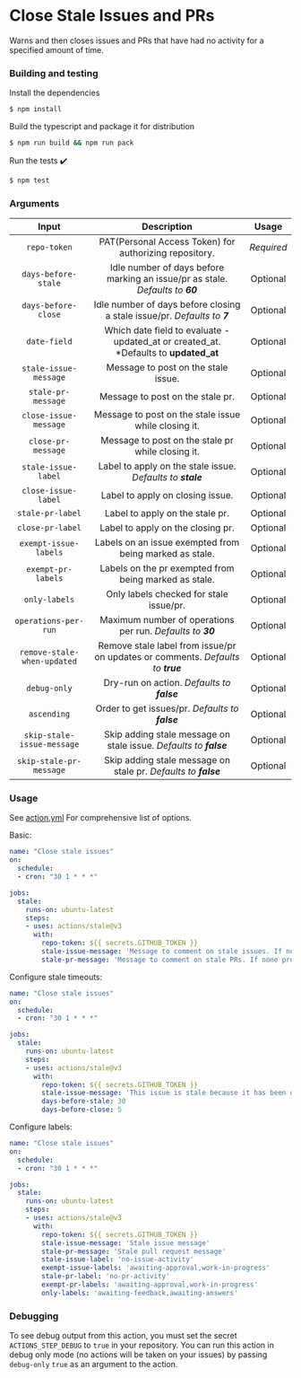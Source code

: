 # Close Stale Issues and PRs

Warns and then closes issues and PRs that have had no activity for a specified amount of time.

### Building and testing

Install the dependencies  
```bash
$ npm install
```

Build the typescript and package it for distribution
```bash
$ npm run build && npm run pack
```

Run the tests :heavy_check_mark:  
```bash
$ npm test
```
### Arguments

| Input  | Description | Usage |
| :---:     |     :---:   |    :---:   |
| `repo-token`  | PAT(Personal Access Token) for authorizing repository. | *Required* |
| `days-before-stale`  | Idle number of days before marking an issue/pr as stale. *Defaults to **60*** | Optional
| `days-before-close`  | Idle number of days before closing a stale issue/pr. *Defaults to **7*** | Optional
| `date-field`  | Which date field to evaluate - updated_at or created_at. *Defaults to **updated_at** | Optional
| `stale-issue-message`  | Message to post on the stale issue. | Optional
| `stale-pr-message`  | Message to post on the stale pr. | Optional
| `close-issue-message` | Message to post on the stale issue while closing it. | Optional
| `close-pr-message`  | Message to post on the stale pr while closing it. | Optional
| `stale-issue-label`  | Label to apply on the stale issue. *Defaults to **stale*** | Optional
| `close-issue-label` | Label to apply on closing issue. | Optional
| `stale-pr-label` | Label to apply on the stale pr. | Optional
| `close-pr-label` | Label to apply on the closing pr. | Optional
| `exempt-issue-labels` | Labels on an issue exempted from being marked as stale. | Optional
| `exempt-pr-labels` | Labels on the pr exempted from being marked as stale. | Optional
| `only-labels` | Only labels checked for stale issue/pr. | Optional
| `operations-per-run` | Maximum number of operations per run. *Defaults to **30*** | Optional
| `remove-stale-when-updated` | Remove stale label from issue/pr on updates or comments. *Defaults to **true*** | Optional
| `debug-only` | Dry-run on action. *Defaults to **false*** | Optional
| `ascending` | Order to get issues/pr. *Defaults to **false*** | Optional
| `skip-stale-issue-message` | Skip adding stale message on stale issue. *Defaults to **false*** | Optional
| `skip-stale-pr-message` | Skip adding stale message on stale pr. *Defaults to **false*** | Optional


### Usage

See [action.yml](./action.yml) For comprehensive list of options.
 
Basic:
```yaml
name: "Close stale issues"
on:
  schedule:
  - cron: "30 1 * * *"

jobs:
  stale:
    runs-on: ubuntu-latest
    steps:
    - uses: actions/stale@v3
      with:
        repo-token: ${{ secrets.GITHUB_TOKEN }}
        stale-issue-message: 'Message to comment on stale issues. If none provided, will not mark issues stale'
        stale-pr-message: 'Message to comment on stale PRs. If none provided, will not mark PRs stale'
```
 
Configure stale timeouts:
```yaml
name: "Close stale issues"
on:
  schedule:
  - cron: "30 1 * * *"

jobs:
  stale:
    runs-on: ubuntu-latest
    steps:
    - uses: actions/stale@v3
      with:
        repo-token: ${{ secrets.GITHUB_TOKEN }}
        stale-issue-message: 'This issue is stale because it has been open 30 days with no activity. Remove stale label or comment or this will be closed in 5 days'
        days-before-stale: 30
        days-before-close: 5
```
 
Configure labels:
```yaml
name: "Close stale issues"
on:
  schedule:
  - cron: "30 1 * * *"

jobs:
  stale:
    runs-on: ubuntu-latest
    steps:
    - uses: actions/stale@v3
      with:
        repo-token: ${{ secrets.GITHUB_TOKEN }}
        stale-issue-message: 'Stale issue message'
        stale-pr-message: 'Stale pull request message'
        stale-issue-label: 'no-issue-activity'
        exempt-issue-labels: 'awaiting-approval,work-in-progress'
        stale-pr-label: 'no-pr-activity'
        exempt-pr-labels: 'awaiting-approval,work-in-progress'
        only-labels: 'awaiting-feedback,awaiting-answers'
```

### Debugging

To see debug output from this action, you must set the secret `ACTIONS_STEP_DEBUG` to `true` in your repository. You can run this action in debug only mode (no actions will be taken on your issues) by passing `debug-only` `true` as an argument to the action.
